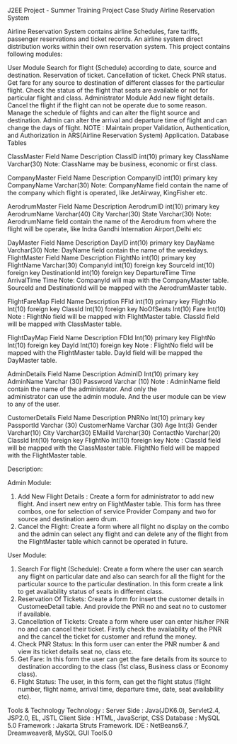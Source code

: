 J2EE Project -  Summer Training
Project Case Study
Airline Reservation System

Airline Reservation System contains airline Schedules, fare tariffs, passenger reservations and ticket records. An airline system direct distribution works within their own reservation system. This project contains following modules:

User Module
Search for flight (Schedule) according to date, source and destination.
Reservation of ticket.
Cancellation of ticket.
Check PNR status.
Get fare for any source to destination of different classes for the particular flight.
Check the status of the flight that seats are available or not for particular flight and class.
Administrator Module
Add new flight details.
Cancel the flight if the flight can not be operate due to some reason.
Manage the schedule of flights and can alter the flight source and destination.
Admin can alter the arrival and departure time of flight and can change the days of flight.
NOTE : Maintain proper Validation, Authentication, and Authorization in         ARS(Airline Reservation System) Application.
Database Tables

ClassMaster 
Field Name
Description
ClassID
int(10) primary key
ClassName
Varchar(30)
Note: ClassName may be business, economic or first class. 
	
CompanyMaster
Field Name
Description
CompanyID
int(10) primary key
CompanyName
Varchar(30)
Note: CompanyName field contain the name of the company which flight is operated, like JetAirway, KingFisher etc.

AerodrumMaster
Field Name
Description
AerodrumID
int(10) primary key
AerodrumName
Varchar(40)
City
Varchar(30)
State
Varchar(30)
Note: AerodrumName field contain the name of the  Aerodrum from where the flight will be operate, like Indra Gandhi Internation Airport,Delhi etc

DayMaster
Field Name
Description
DayID
int(10) primary key
DayName
Varchar(30)
Note: DayName field contain the name of the weekdays. 
FlightMaster
Field Name
Description
FlightNo
int(10)  primary key
FlightName
Varchar(30)
CompanyId
int(10) foreign key
SourceId
int(10) foreign key
DestinationId
int(10) foreign key
DepartureTime
Time
ArrivalTime
Time
Note: CompanyId  will map with the CompanyMaster table.
SourceId and DestinationId will be mapped with the AerodrumMaster table. 

 FlightFareMap
Field Name
Description
FFId
int(10) primary key
FlightNo
Int(10) foreign key
ClassId
Int(10) foreign key
NoOfSeats
Int(10)
Fare
Int(10)
Note :  FlightNo field  will be mapped with FlightMaster table.
	 ClassId field will be mapped with ClassMaster table.

FlightDayMap
Field Name
Description
FDId
Int(10) primary key
FlightNo
Int(10) foreign key
DayId
Int(10) foreign key
Note :  FlightNo field  will be mapped  with the FlightMaster table.
	 DayId field will be mapped the DayMaster table.

AdminDetails
Field Name
Description
AdminID
Int(10)  primary key
AdminName
Varchar (30)
Password
Varchar (10)
Note :  AdminName field contain the name of the administrator. And only the  
administrator can use the admin module. And the user module can be view to any of the user.

CustomerDetails
Field Name
Description
PNRNo
Int(10)  primary key
PassportId
Varchar (30)
CustomerName
Varchar (30)
Age
Int(3)
Gender
Varchar(10)
City
Varchar(30)
EMailId
Varchar(30)
ContactNo
Varchar(20)
ClassId
Int(10) foreign key
FlightNo
Int(10) foreign key
Note :  ClassId field will be mapped with the ClassMaster table.
	 FlightNo field will be mapped with the FlightMaster table.





Description:

Admin Module:

1. Add New Flight Details :
Create a form for administrator to add new flight. And insert new entry on FlightMaster table. This form has three combos, one for selection of service Provider Company and two for source and destination aero drum.
2. Cancel the Flight:
Create a form where all flight no display on the combo and the admin can select any flight and can delete any of the flight from the FlightMaster table which cannot be operated in future.

User Module:

1. Search For flight (Schedule):
Create a form where the user can search any flight on particular date and also can search for all the flight for the particular source to the particular destination. In this form create a link to get availability status of seats in different class.
2. Reservation Of Tickets:
Create a form for insert the customer details in CustomeeDetail table. And provide the PNR no and seat no to customer if available.  
3. Cancellation of Tickets:
Create a form where user can enter his/her PNR no and can cancel their ticket. Firstly check the availability of the PNR and the cancel the ticket for customer and refund the money.
4. Check PNR Status:
In this form user can enter the PNR number & and view its ticket details seat no, class etc.
5. Get Fare:
In this form the user can get the fare details from its source to destination according to the class (1st class, Business class or Economy class).
6. Flight Status:
The user, in this form, can get the flight status (flight number, flight name, arrival time, departure time, date, seat availability etc).






Tools & Technology
Technology : 
Server Side : Java(JDK6.0), Servlet2.4, JSP2.0, EL, JSTL
Client Side : HTML, JavaScript, CSS
Database : MySQL 5.0
Framework : Jakarta Struts Framework.
IDE : NetBeans6.7, Dreamweaver8, MySQL GUI Tool5.0